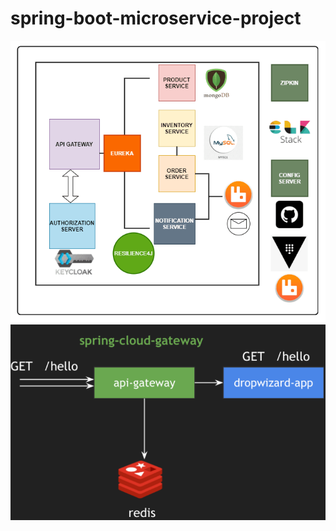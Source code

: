 # spring-boot-microservice-project

<img alt="Project Architecture" src="images/architecture.png"/>
<img alt="Example of the implemented redis" src="images/rtrt.png"/>
